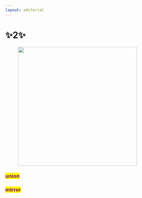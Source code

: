 ```yaml
---
layout: editorial
---
```


# ✨2✨

<figure><img src="../../../../../../.gitbook/assets/pexels-btgl-♡-18075418.jpg" alt="" width="375"><figcaption></figcaption></figure>

### <mark style="color:purple;">union</mark>

### <mark style="color:purple;">mirror</mark>
